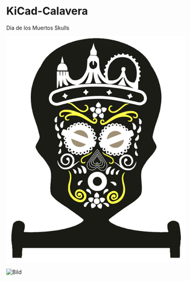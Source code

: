 # KiCad-Calavera
Dia de los Muertos Skulls


<img src="pic/Calavera_F.png"  height="600">






![Bild](/pic/CalaveraM_F.png")
